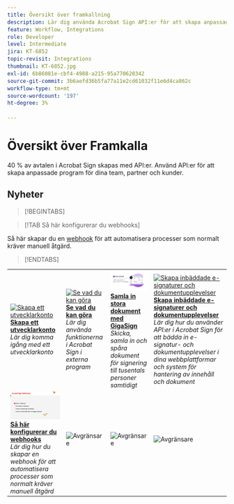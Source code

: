 ```yaml
---
title: Översikt över framkallning
description: Lär dig använda Acrobat Sign API:er för att skapa anpassade program för dina team, partner och kunder
feature: Workflow, Integrations
role: Developer
level: Intermediate
jira: KT-6852
topic-revisit: Integrations
thumbnail: KT-6852.jpg
exl-id: 6b86081e-cbf4-4988-a215-95a770620342
source-git-commit: 3b6aefd36b5fa77a11e2cd61032f11e6d4ca862c
workflow-type: tm+mt
source-wordcount: '197'
ht-degree: 3%

---
```


# Översikt över Framkalla

40 % av avtalen i Acrobat Sign skapas med API:er. Använd API:er för att skapa anpassade program för dina team, partner och kunder.

## Nyheter

>[!BEGINTABS]

>[!TAB Så här konfigurerar du webhooks]

Så här skapar du en [webhook](webhooks.md) för att automatisera processer som normalt kräver manuell åtgärd.

>[!ENDTABS]

<table style="table-layout:fixed">
<tr>
  <td>
    <a href="https://www.adobe.io/apis/documentcloud/sign.html" target="_blank">
      <img alt="Skapa ett utvecklarkonto" src="../assets/Develop_Getting-Started.png" />
    </a>
    <div>
    <a href="https://www.adobe.io/apis/documentcloud/sign.html" target="_blank"><strong>Skapa ett utvecklarkonto</strong></a>
    </div>
    <em>Lär dig komma igång med ett utvecklarkonto</em>
    <br>
  </td>
  <td>
    <a href="https://www.adobe.io/apis/documentcloud/sign/docs.html" target="_blank">
      <img alt="Se vad du kan göra" src="../assets/Develop_Learn.png" />
    </a>
    <div>
    <a href="https://www.adobe.io/apis/documentcloud/sign/docs.html" target="_blank"><strong>Se vad du kan göra</strong></a>
    </div>
    <em>Lär dig använda funktionerna i Acrobat Sign i externa program</em>
    <br>
  </td>  
  <td>
    <a href="gigasign.md">
      <img alt="Samla dokument med stora volymer med GigaSign" src="../assets/gigasign.jpg" />
    </a>
    <div>
    <a href="gigasign.md"><strong>Samla in stora dokument med GigaSign</strong></a>
    </div>
    <em>Skicka, samla in och spåra dokument för signering till tusentals personer samtidigt</em>
    <br>
  </td>
   <td>
    <a href="embeddedesignature.md">
      <img alt="Skapa inbäddade e-signaturer och dokumentupplevelser" src="assets/embeddedesignature/EmbedPart1_thumb.png" />
    </a>
    <div>
    <a href="embeddedesignature.md"><strong>Skapa inbäddade e-signaturer och dokumentupplevelser</strong></a>
    </div>
    <em>Lär dig hur du använder API:er i Acrobat Sign för att bädda in e-signatur- och dokumentupplevelser i dina webbplattformar och system för hantering av innehåll och dokument</em>
    <br>
  </td>
</tr>
<tr>
  <td>
    <a href="webhooks.md">
      <img alt="Så här konfigurerar du webhooks" src="../assets/how-webhooks.png" />
    </a>
    <div>
    <a href="webhooks.md"><strong>Så här konfigurerar du webhooks</strong></a>
    </div>
    <em>Lär dig hur du skapar en webhook för att automatisera processer som normalt kräver manuell åtgärd</em>
    <br>
  </td>
  <td>
    <img alt="Avgränsare" src="../assets/Grayspacer.png" />
    <div>
    <br>
  </td>
  <td>
    <img alt="Avgränsare" src="../assets/Grayspacer.png" />
    <div>
    <br>
  </td>
  <td>
    <img alt="Avgränsare" src="../assets/Grayspacer.png" />
    <div>
    <br>
  </td>
</tr>
</table>
